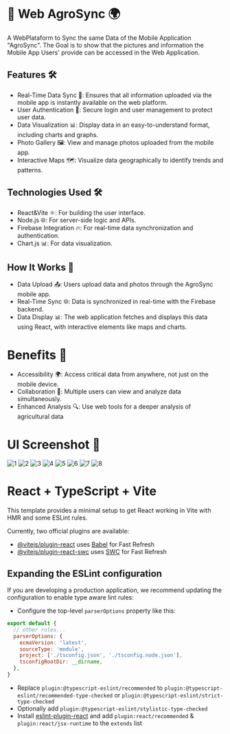 # 🌱 Web AgroSync 🌍

A WebPlataform to Sync the same Data of the Mobile Application "AgroSync".
The Goal is to show that the pictures and information the Mobile App Users' provide can be accessed in the Web Application.  

## Features 🛠️
- Real-Time Data Sync 🔄: Ensures that all information uploaded via the mobile app is instantly available on the web platform.
- User Authentication 🔐: Secure login and user management to protect user data.
- Data Visualization 📊: Display data in an easy-to-understand format, including charts and graphs.
- Photo Gallery 🖼️: View and manage photos uploaded from the mobile app.
- Interactive Maps 🗺️: Visualize data geographically to identify trends and patterns.

## Technologies Used 🛠️
- React&Vite ⚛️: For building the user interface.
- Node.js 🌐: For server-side logic and APIs.
- Firebase Integration 🔥: For real-time data synchronization and authentication.
- Chart.js 📊: For data visualization.

## How It Works 🔄
- Data Upload 📤: Users upload data and photos through the AgroSync mobile app.
- Real-Time Sync 🌐: Data is synchronized in real-time with the Firebase backend.
- Data Display 📊: The web application fetches and displays this data using React, with interactive elements like maps and charts.

# Benefits 🌟
- Accessibility 🌍: Access critical data from anywhere, not just on the mobile device.
- Collaboration 🤝: Multiple users can view and analyze data simultaneously.
- Enhanced Analysis 🔍: Use web tools for a deeper analysis of agricultural data

# UI Screenshot 📱
![1](https://github.com/user-attachments/assets/3be1b744-c5f6-4a5f-842e-e2108d78af59)
![2](https://github.com/user-attachments/assets/4a08aed9-b0e0-48e7-b4c2-1b45f682d00f)
![3](https://github.com/user-attachments/assets/0532dee8-1207-4675-9e5d-f657702d560f)
![4](https://github.com/user-attachments/assets/a2fc2ed1-5e61-4fd7-b399-b6dfd30b8cfd)
![5](https://github.com/user-attachments/assets/13e71064-1074-4075-b971-8ff972ade2d8)
![6](https://github.com/user-attachments/assets/bb64d99f-f814-46fe-9402-17bf057c450c)
![7](https://github.com/user-attachments/assets/571b9e8e-2f08-486e-91e7-9328a985e74b)
![8](https://github.com/user-attachments/assets/217958ae-20db-40c1-b6da-77f8333126b0)


# React + TypeScript + Vite

This template provides a minimal setup to get React working in Vite with HMR and some ESLint rules.

Currently, two official plugins are available:

- [@vitejs/plugin-react](https://github.com/vitejs/vite-plugin-react/blob/main/packages/plugin-react/README.md) uses [Babel](https://babeljs.io/) for Fast Refresh
- [@vitejs/plugin-react-swc](https://github.com/vitejs/vite-plugin-react-swc) uses [SWC](https://swc.rs/) for Fast Refresh

## Expanding the ESLint configuration

If you are developing a production application, we recommend updating the configuration to enable type aware lint rules:

- Configure the top-level `parserOptions` property like this:

```js
export default {
  // other rules...
  parserOptions: {
    ecmaVersion: 'latest',
    sourceType: 'module',
    project: ['./tsconfig.json', './tsconfig.node.json'],
    tsconfigRootDir: __dirname,
  },
}
```

- Replace `plugin:@typescript-eslint/recommended` to `plugin:@typescript-eslint/recommended-type-checked` or `plugin:@typescript-eslint/strict-type-checked`
- Optionally add `plugin:@typescript-eslint/stylistic-type-checked`
- Install [eslint-plugin-react](https://github.com/jsx-eslint/eslint-plugin-react) and add `plugin:react/recommended` & `plugin:react/jsx-runtime` to the `extends` list
